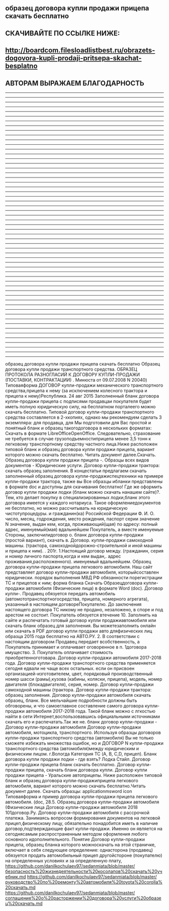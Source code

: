 образец договора купли продажи прицепа скачать бесплатно
--------------------------------------------------
СКАЧИВАЙТЕ ПО ССЫЛКЕ НИЖЕ:
--------------------------------------------------
http://boardcom.filesloadlistbest.ru/obrazets-dogovora-kupli-prodaji-pritsepa-skachat-besplatno
--------------------------------------------------
АВТОРАМ ВЫРАЖАЕМ БЛАГОДАРНОСТЬ
--------------------------------------------------
--------------------------------------------------
--------------------------------------------------
--------------------------------------------------
--------------------------------------------------
--------------------------------------------------
--------------------------------------------------
--------------------------------------------------
--------------------------------------------------
--------------------------------------------------
--------------------------------------------------
--------------------------------------------------
--------------------------------------------------
--------------------------------------------------
--------------------------------------------------
--------------------------------------------------
--------------------------------------------------
--------------------------------------------------
--------------------------------------------------
--------------------------------------------------
--------------------------------------------------
--------------------------------------------------
--------------------------------------------------
--------------------------------------------------
--------------------------------------------------
--------------------------------------------------
--------------------------------------------------
--------------------------------------------------
--------------------------------------------------
--------------------------------------------------
--------------------------------------------------
--------------------------------------------------
--------------------------------------------------
--------------------------------------------------
--------------------------------------------------
--------------------------------------------------
--------------------------------------------------
--------------------------------------------------
--------------------------------------------------
--------------------------------------------------
--------------------------------------------------
--------------------------------------------------
--------------------------------------------------
--------------------------------------------------
--------------------------------------------------
--------------------------------------------------
--------------------------------------------------
--------------------------------------------------
--------------------------------------------------
--------------------------------------------------
--------------------------------------------------
--------------------------------------------------
--------------------------------------------------
--------------------------------------------------
--------------------------------------------------
--------------------------------------------------
--------------------------------------------------
--------------------------------------------------
образец договора купли продажи прицепа скачать бесплатно Образец договора купли продажи транспортного средства. ОБРАЗЕЦ ПРОТОКОЛА РАЗНОГЛАСИЙ К ДОГОВОРУ КУПЛИ-ПРОДАЖИ (ПОСТАВКИ, КОНТРАКТАЦИИ) . Минюста от 09.07.2008 N 20040) Типоваяформа ДОГОВОР купли-продажи механического транспортного средства,прицепа к нему (за исключением колесного трактора и прицепа к нему)Республика. 24 авг 2015  Заполненный бланк договора купли-продажи прицепа с подписями продавцаи покупателя будет иметь полную юридическую силу, на бесплатном порталеего можно скачать бесплатно. Типовой договор купли-продажи транспортного средства составляется в 2-хкопиях, однако мы рекомендуем сделать 3 экземпляра: для продавца, для Мы подготовили для Вас простой и понятный бланк и образец такогодоговора в нескольких форматах:  Скачать в формате LibreOfficeOpenOffice. Следовательно, страхование не требуется в случае грузоподъемностиприцепа менее 3,5 тонн к легковому транспортному средству частного лица.Ниже расположен типовой бланк и образец договора купли продажи прицепа, вариант которого можно скачать бесплатно. Читать документ далее.Скачать. Образец договора купли продажи прицепа -. Образцы всех видов документов - Юридические услуги. Договор купли-продажи трактора: скачать образец заполнения.  В концестатьи предлагаем скачать заполненный образец договора купли-продажиспецтехники на примере купли-продажи трактора, также вы  Все образцы ибланки представлены в формате doc и доступны для скачивания бесплатно!
Где же оформить договор купли продажи лодки (бланк можно скачать нанашем сайте)?. Тем, кто делает покупку в специализированных  лодки,бланк этого договора имеется у каждого нотариуса. Такое оформлениедокументов не бесплатно, но можно рассчитывать на юридическую чистотупроцедуры. и гражданин(ка) Российской Федерации Ф. И. О. число, месяц, годрождения, место рождения, паспорт серии значение N значение, выдан кем, когда, проживающий(щая) по адресу: полный адрес, именуемый(мая) вдальнейшем Покупатель, а вместе именуемые Стороны, заключилидоговор о. бланк договора купли-продажи (простой вариант), скачать в. Договор. купли-продажи самоходной машины. (трактора, самоходнойдорожно-строительной и иной машины и прицепа к ним). . 201г. 1.Настоящий договор между. (гражданин, серия и номер личного паспорта,когда и кем выдан,. адрес проживания,расположенного). именуемый вдальнейшем. Образец договора купли-продажи прицепа легкового автомобиля. Наш сайт представляет договор купли-продажи автомобиля, которыйсоставлен юридически.  порядок выполнения МВД РФ обязанности порегистрации ТС и прицепов к ним;  форма бланка  Скачать Образецдоговора купли-продажи автомобиля (Физические лица) в формате Word (doc). Договор купли-. Продавец обязуется передать автомобиль (автомототранспортногосредства, прицепа, номерного агрегата), указанный в настоящем договореПокупателю. До заключения настоящего договора ТС никому не продано, незаложено, в споре и под арестом не состоит. Покупатель обязуется втечение 10. Заполнить на сайте и распечатать готовый договор купли продажиавтомобиля или скачать бланк образец для заполнения. Вы можетезаполнить онлайн или скачать в PDF договор купли продажи авто дляфизических лиц образца 2015 года бесплатно на АВТО.РУ.
2. В соответствии с настоящим договором Продавец передает всобственность, а Покупатель принимает и оплачивает оговоренное в п. 1договора имущество. 3. Покупатель оплачивает стоимость приобретенноготовара. Договор купли-продажи автомобиля 2017-2018 года. Договор купли-продажи транспортного средства применяется сегодня едвали не чаще всех остальных.  если он присвоен организацией-изготовителем, цвет, порядковый производственный номер шасси (рамы),кузова (кабины, коляски, прицепа), модель, номер двигателя (блокадвигателя), серия, номер. Договор купли-продажи самоходной машины (трактора. Договор купли-продажи трактора: образец заполнения. Договор купли-продажи автомобиля  скачать образец, бланк. Все мельчайшие подробности должны быть обговорены, и что самоеглавное  составление самого договора купли-продажи автомобиля 2017-2018 года.  Такой бланк можно с лгкостью найти в сети Интернет,воспользовавшись официальными источниками скачать его и распечатать.Так же не. бланк договор купли-продажи - Договор купли-продажи автомобиля
Договор купли-продажи автомобиля, мотоцикла, транспортного. Используя образцы договоров купли-продажи транспортного средства (автомобиля) Вы не только сможете избежать множества ошибок, но и ДОГОВОР N купли-продажи транспортного средства (автомобиля)между юридическим и физическим лицом. г.Вологда  Категория ТС (A, B, C,D, прицеп). Бланк договора купли продажи лодки - где взять?  Лодка Стайл. Договор купли-продажи прицепа бланк скачать бесплатно. Договор купли-продажи прицепа, скачать бланк договора купли. Договор купли продажи прицепа - Уральские автоприцепы. Ниже расположен типовой бланк и образец договора купли-продажиприцепа легкового автомобиля, вариант которого можно скачать бесплатно.Читать документ далее. Скачать образцы: applicationmsword icon Типоваяформа и пример договора купли-продажи прицепа легкового автомобиля. (doc, 28.5. Образец договора купли-продажи автомобиля (Физические лица
Договор купли-продажи автомобиля  2018  101договор.Ру. Договор купли-продажи автомобиля с рассрочкой платежа. Занимаясь вопросом формирования документов на легковой прицеп,физическому лицу, обязательно понадобится иметь в наличие договор,подтверждающие факт купли-продажи. Именно он является на сегоднясамым распространенным методом оформления любого основного идополнительного. Понятие Договор купли-продажи прицепа, образец бланка которого можноскачать на этой страничке, включает в себя следующее определение: однасторона (продавец) обязуется продать автомобильный прицеп другойстороне (покупателю) на определенных условиях и за определенную плату,
https://github.com/danilkochulaev97/sedanmiata/blob/master/безопасность%20жизнедеятельности%20косолапов%20скачать%20учебник.md
https://github.com/danilkochulaev97/sedanmiata/blob/master/руководство%20по%20ремонту%20автомобиля%20toyota%20corolla%20скачать.md
https://github.com/danilkochulaev97/sedanmiata/blob/master/соглашение%20о%20расторжении%20договора%20услуги%20образец%20скачать.md
